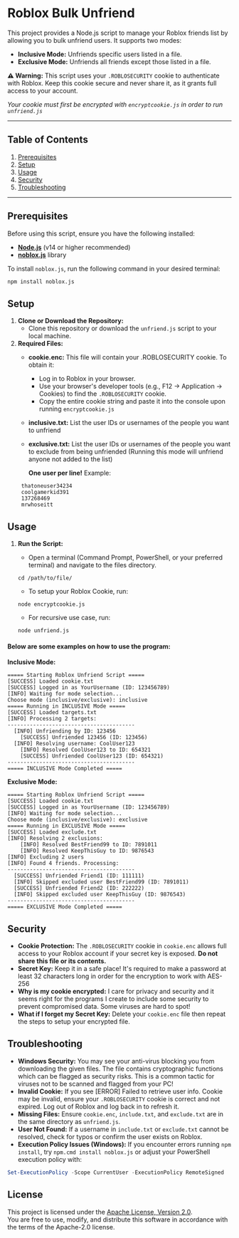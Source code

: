 # Roblox Bulk Unfriend

This project provides a Node.js script to manage your Roblox friends list by allowing you to bulk unfriend users. It supports two modes:

- **Inclusive Mode:** Unfriends specific users listed in a file.
- **Exclusive Mode:** Unfriends all friends except those listed in a file.

**⚠️ Warning:** This script uses your `.ROBLOSECURITY` cookie to authenticate with Roblox. Keep this cookie secure and never share it, as it grants full access to your account.

*Your cookie must first be encrypted with `encryptcookie.js` in order to run `unfriend.js`*

---
## Table of Contents
1. [Prerequisites](#prerequisites)
2. [Setup](#setup)
3. [Usage](#usage)
4. [Security](#security)
5. [Troubleshooting](#troubleshooting)
---
## Prerequisites
Before using this script, ensure you have the following installed:

- **[Node.js](https://nodejs.org/)** (v14 or higher recommended)
- **[noblox.js](https://noblox.js.org/)** library

To install `noblox.js`, run the following command in your desired terminal:

```bash
npm install noblox.js
```

## Setup
1. **Clone or Download the Repository:**
    - Clone this repository or download the `unfriend.js` script to your local machine.
2. **Required Files:**
    - **cookie.enc:** This file will contain your .ROBLOSECURITY cookie. To obtain it:  
        - Log in to Roblox in your browser.
        - Use your browser's developer tools (e.g., F12 → Application → Cookies) to find the `.ROBLOSECURITY` cookie.
        - Copy the entire cookie string and paste it into the console upon running `encryptcookie.js`
      
    - **inclusive.txt:** List the user IDs or usernames of the people you want to unfriend
    - **exclusive.txt:** List the user IDs or usernames of the people you want to exclude from being unfriended (Running this mode will unfriend anyone not added to the list)

		**One user per line!** Example:
	```
     thatoneuser34234
     coolgamerkid391
     137268469
     mrwhoseitt
	```
	
## Usage
1. **Run the Script:**
    - Open a terminal (Command Prompt, PowerShell, or your preferred terminal) and navigate to the files directory.
	```
	cd /path/to/file/
	```
	- To setup your Roblox Cookie, run:
	```
	node encryptcookie.js
	```
    - For recursive use case, run:

    ```
    node unfriend.js
	```

#### Below are some examples on how to use the program:

**Inclusive Mode:**
```text
===== Starting Roblox Unfriend Script =====
[SUCCESS] Loaded cookie.txt
[SUCCESS] Logged in as YourUsername (ID: 123456789)
[INFO] Waiting for mode selection...
Choose mode (inclusive/exclusive): inclusive
===== Running in INCLUSIVE Mode =====
[SUCCESS] Loaded targets.txt
[INFO] Processing 2 targets:
----------------------------------------
  [INFO] Unfriending by ID: 123456
    [SUCCESS] Unfriended 123456 (ID: 123456)
  [INFO] Resolving username: CoolUser123
    [INFO] Resolved CoolUser123 to ID: 654321
    [SUCCESS] Unfriended CoolUser123 (ID: 654321)
----------------------------------------
===== INCLUSIVE Mode Completed =====
```

**Exclusive Mode:**
```
===== Starting Roblox Unfriend Script =====
[SUCCESS] Loaded cookie.txt
[SUCCESS] Logged in as YourUsername (ID: 123456789)
[INFO] Waiting for mode selection...
Choose mode (inclusive/exclusive): exclusive
===== Running in EXCLUSIVE Mode =====
[SUCCESS] Loaded exclude.txt
[INFO] Resolving 2 exclusions:
    [INFO] Resolved BestFriend99 to ID: 7891011
    [INFO] Resolved KeepThisGuy to ID: 9876543
[INFO] Excluding 2 users
[INFO] Found 4 friends. Processing:
----------------------------------------
  [SUCCESS] Unfriended Friend1 (ID: 111111)
  [INFO] Skipped excluded user BestFriend99 (ID: 7891011)
  [SUCCESS] Unfriended Friend2 (ID: 222222)
  [INFO] Skipped excluded user KeepThisGuy (ID: 9876543)
----------------------------------------
===== EXCLUSIVE Mode Completed =====
```

## Security
- **Cookie Protection:** The `.ROBLOSECURITY` cookie in `cookie.enc` allows full access to your Roblox account if your secret key is exposed. **Do not share this file or its contents.**
- **Secret Key:** Keep it in a safe place! It's required to make a password at least 32 characters long in order for the encryption to work with AES-256
- **Why is my cookie encrypted:** I care for privacy and security and it seems right for the programs I create to include some security to prevent compromised data. Some viruses are hard to spot!
- **What if I forget my Secret Key:** Delete your `cookie.enc` file then repeat the steps to setup your encrypted file.
## Troubleshooting
- **Windows Security:** You may see your anti-virus blocking you from downloading the given files. The file contains cryptographic functions which can be flagged as security risks. This is a common tactic for viruses not to be scanned and flagged from your PC!
- **Invalid Cookie:** If you see [ERROR] Failed to retrieve user info. Cookie may be invalid, ensure your `.ROBLOSECURITY` cookie is correct and not expired. Log out of Roblox and log back in to refresh it.
- **Missing Files:** Ensure `cookie.enc`, `include.txt`, and `exclude.txt` are in the same directory as `unfriend.js`.
- **User Not Found:** If a username in `include.txt` or `exclude.txt` cannot be resolved, check for typos or confirm the user exists on Roblox.
- **Execution Policy Issues (Windows):** If you encounter errors running `npm install`, try `npm.cmd install noblox.js` or adjust your PowerShell execution policy with:

```powershell
Set-ExecutionPolicy -Scope CurrentUser -ExecutionPolicy RemoteSigned
```

## License
This project is licensed under the [Apache License, Version 2.0](https://www.apache.org/licenses/LICENSE-2.0).  
You are free to use, modify, and distribute this software in accordance with the terms of the Apache-2.0 license.
